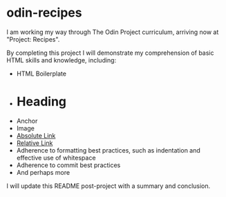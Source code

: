 # odin-recipes

I am working my way through The Odin Project curriculum, arriving now at "Project: Recipes".

By completing this project I will demonstrate my comprehension of basic HTML skills and knowledge, including:

- HTML Boilerplate
- <h1>Heading</h1>
- <a>Anchor</a>
- Image <img src="" alt="">
- <a href="https://www.theodinproject.com/lessons/foundations-recipes">Absolute Link</a>
- <a href="./odin-recipes/pages/about.html">Relative Link</a>
- Adherence to formatting best practices, such as indentation and effective use of whitespace
- Adherence to commit best practices
- And perhaps more

I will update this README post-project with a summary and conclusion.

